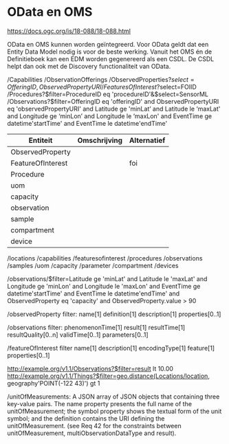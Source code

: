 # OData en OMS

https://docs.ogc.org/is/18-088/18-088.html

OData en OMS kunnen worden geïntegreerd. Voor OData geldt dat een Entity Data Model nodig is voor de beste werking. Vanuit het OMS én de Definitieboek kan een EDM worden gegenereerd als een CSDL.
De CSDL helpt dan ook met de Discovery functionaliteit van OData.

/Capabilities
/ObservationOfferings
/ObservedProperties?$select=OfferingID,ObservedPropertyURI
/FeaturesOfInterest?$select=FOIID
/Procedures?$filter=ProcedureID eq 'procedureID'&$select=SensorML
/Observations?$filter=OfferingID eq 'offeringID' and ObservedPropertyURI eq 'observedPropertyURI' and Latitude ge 'minLat’ and Latitude le ‘maxLat' and Longitude ge ‘minLon’ and Longitude le ‘maxLon' and EventTime ge datetime'startTime' and EventTime le datetime'endTime'

| Entiteit | Omschrijving | Alternatief |
| -------- | ------------ | ----------- |
| ObservedProperty | | |
| FeatureOfInterest | | foi |
| Procedure | | |
| uom | | |
| capacity | | |
| observation | | |
| sample | | |
| compartment | | |
| device | | |


/locations
/capabilities
/featuresofinterest
/procedures
/observations
/samples
/uom
/capacity
/parameter
/compartment
/devices

/observations/$filter=Latitude ge 'minLat' and Latitude le 'maxLat' and Longitude ge 'minLon' and Longitude le 'maxLon' and EventTime ge datetime'startTime' and EventTime le datetime'endTime' and ObservedProperty eq 'capacity' and ObservedProperty.value > 90

/observedProperty filter:
name[1]
definition[1]
description[1]
properties[0..1]

/observations filter:
phenomenonTime[1]
result[1]
resultTime[1]
resultQuality[0..n]
validTime[0..1]
parameters[0..1]

/featureOfInterest filter
name[1]
description[1]
encodingType[1]
feature[1]
properties[0..1]


http://example.org/v1.1/Observations?$filter=result lt 10.00
http://example.org/v1.1/Things?$filter=geo.distance(Locations/location, geography'POINT(-122 43)') gt 1


/unitOfMeasurements: A JSON array of JSON objects that containing three key-value pairs. The name property presents the full name of the unitOfMeasurement; the symbol property shows the textual form of the unit symbol; and the definition contains the URI defining the unitOfMeasurement. (see Req 42 for the constraints between unitOfMeasurement, multiObservationDataType and result).

